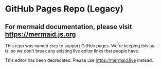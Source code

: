 # GitHub Pages Repo (Legacy)

## For mermaid documentation, please visit <https://mermaid.js.org>
This repo was named `docs` to support GitHub pages.
We're keeping this as-is, so we don't break any existing live editor links that people have. 

This editor has been deprecated.
Please use https://mermaid.live instead.

 
